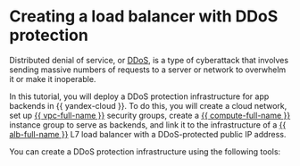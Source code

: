 # Creating a load balancer with DDoS protection


Distributed denial of service, or [DDoS](https://en.wikipedia.org/wiki/Denial-of-service_attack), is a type of cyberattack that involves sending massive numbers of requests to a server or network to overwhelm it or make it inoperable.

In this tutorial, you will deploy a DDoS protection infrastructure for app backends in {{ yandex-cloud }}. To do this, you will create a cloud network, set up [{{ vpc-full-name }}](../../vpc/) security groups, create a [{{ compute-full-name }}](../../compute/) instance group to serve as backends, and link it to the infrastructure of a [{{ alb-full-name }}](../../application-load-balancer/) L7 load balancer with a DDoS-protected public IP address.

You can create a DDoS protection infrastructure using the following tools:

